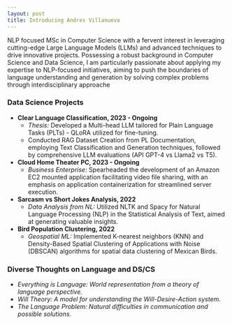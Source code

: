```yaml
---
layout: post
title: Introducing Andres Villanueva
---
```


NLP focused MSc in Computer Science with a fervent interest in leveraging cutting-edge Large Language Models (LLMs) and advanced techniques to drive innovative projects. Possessing a robust background in Computer Science and Data Science, I am particularly passionate about applying my expertise to NLP-focused initiatives, aiming to push the boundaries of language understanding and generation by solving complex problems through interdisciplinary approache

### Data Science Projects

- **Clear Language Classification, 2023 - Ongoing**
  - *Thesis:* Developed a Multi-head LLM tailored for Plain Language Tasks (PLTs) - QLoRA utilized for fine-tuning.
  - Conducted RAG Dataset Creation from PL Documentation, employing Text Classification and Generation techniques, followed by comprehensive LLM evaluations (API GPT-4 vs Llama2 vs T5).
- **Cloud Home Theater PC, 2023 - Ongoing**
  - *Business Enterprise:* Spearheaded the development of an Amazon EC2 mounted application facilitating video file sharing, with an emphasis on application containerization for streamlined server execution.
- **Sarcasm vs Short Jokes Analysis, 2022**
  - *Data Analysis from NL:* Utilized NLTK and Spacy for Natural Language Processing (NLP) in the Statistical Analysis of Text, aimed at generating valuable insights.
- **Bird Population Clustering, 2022**
  - *Geospatial ML:* Implemented K-nearest neighbors (KNN) and Density-Based Spatial Clustering of Applications with Noise (DBSCAN) algorithms for spatial data clustering of Mexican Birds.

### Diverse Thoughts on Language and DS/CS

- *Everything is Language: World representation from a theory of language perspective.*
- *Will Theory: A model for understanding the Will-Desire-Action system.*
- *The Language Problem: Natural difficulties in communication and possible solutions.*


